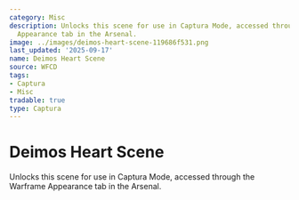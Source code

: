 ```yaml
---
category: Misc
description: Unlocks this scene for use in Captura Mode, accessed through the Warframe
  Appearance tab in the Arsenal.
image: ../images/deimos-heart-scene-119686f531.png
last_updated: '2025-09-17'
name: Deimos Heart Scene
source: WFCD
tags:
- Captura
- Misc
tradable: true
type: Captura
---
```


# Deimos Heart Scene

Unlocks this scene for use in Captura Mode, accessed through the Warframe Appearance tab in the Arsenal.

